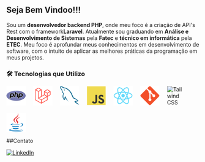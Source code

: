 ## Seja Bem Vindoo!!!

Sou um **desenvolvedor backend PHP**, onde meu foco é a criação de API's Rest com o framework**Laravel**. Atualmente sou graduando em **Análise e Desenvolvimento de Sistemas** pela **Fatec** e **técnico em informática** pela **ETEC**.
Meu foco é aprofundar meus conhecimentos em desenvolvimento de software, com o intuito de aplicar as melhores práticas da programação em meus projetos.

### 🛠️ Tecnologias que Utilizo

<div style="display: flex; flex-wrap: wrap; gap: 20px;">
    <img src="https://raw.githubusercontent.com/devicons/devicon/master/icons/php/php-original.svg" alt="PHP" width="50" height="50" />
    <img src="https://github.com/laravel/art/blob/master/laravel-logo.svg" alt="Laravel" width="50" height="50" />
    <img src="https://raw.githubusercontent.com/devicons/devicon/master/icons/mysql/mysql-original.svg" alt="MySQL" width="50" height="50" />
    <img src="https://raw.githubusercontent.com/devicons/devicon/master/icons/javascript/javascript-original.svg" alt="JavaScript" width="50" height="50" />
    <img src="https://raw.githubusercontent.com/devicons/devicon/master/icons/react/react-original.svg" alt="React" width="50" height="50" />
    <img src="https://raw.githubusercontent.com/devicons/devicon/master/icons/git/git-original.svg" alt="Git" width="50" height="50" />
    <img src="https://www.vectorlogo.zone/logos/tailwindcss/tailwindcss-icon.svg" alt="Tailwind CSS" width="50" height="50" />
    <img src="https://raw.githubusercontent.com/devicons/devicon/master/icons/java/java-original.svg" alt="Java" width="50" height="50" />
</div>


##Contato

[![LinkedIn](https://upload.wikimedia.org/wikipedia/commons/0/01/LinkedIn_Logo.svg)](https://www.linkedin.com/in/talles-oliveira-b343162b5)



